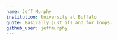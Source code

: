 ```yaml
---
name: Jeff Murphy
institution: University at Buffalo
quote: Basically just ifs and for loops.
github_user: jeffmurphy
---
```

